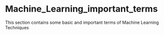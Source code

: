# Machine_Learning_important_terms
This section contains some basic and important terms of Machine Learning Techniques
